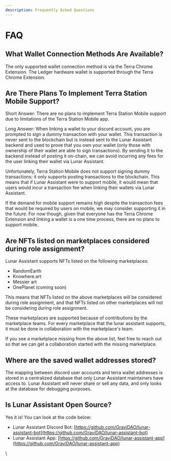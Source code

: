 ```yaml
---
description: Frequently Asked Questions
---
```


# FAQ

## What Wallet Connection Methods Are Available?

The only supported wallet connection method is via the Terra Chrome Extension. The Ledger hardware wallet is supported through the Terra Chrome Extension.

## Are There Plans To Implement Terra Station Mobile Support?

Short Answer: There are no plans to implement Terra Station Mobile support due to limitations of the Terra Station Mobile app.

Long Answer: When linking a wallet to your discord account, you are prompted to sign a dummy transaction with your wallet. This transaction is never sent to the blockchain but is instead sent to the Lunar Assistant backend and used to prove that you own your wallet (only those with ownership of their wallet are able to sign transactions). By sending it to the backend instead of posting it on-chain, we can avoid incurring any fees for the user linking their wallet via Lunar Assistant.

Unfortunately, Terra Station Mobile does not support signing dummy transactions; it only supports posting transactions to the blockchain. This means that if Lunar Assistant were to support mobile, it would mean that users would incur a transaction fee when linking their wallets via Lunar Assistant.

If the demand for mobile support remains high despite the transaction fees that would be required by users on mobile, we may consider supporting it in the future. For now though, given that everyone has the Terra Chrome Extension and linking a wallet is a one time process, there are no plans to support mobile.

## Are NFTs listed on marketplaces considered during role assignment?

Lunar Assistant supports NFTs listed on the following marketplaces:

* RandomEarth
* Knowhere.art
* Messier art
* OnePlanet (coming soon)

This means that NFTs listed on the above marketplaces will be considered during role assignment, and that NFTs listed on other marketplaces will not be considering during role assignment.

These marketplaces are supported because of contributions by the marketplace teams. For every marketplace that the lunar assistant supports, it must be done in collaboration with the marketplace's team.

If you see a marketplace missing from the above list, feel free to reach out so that we can get a collaboration started with the missing marketplace.

## Where are the saved wallet addresses stored?

The mapping between discord user accounts and terra wallet addresses is stored in a centralized database that only Lunar Assistant maintainers have access to. Lunar Assistant will never share or sell any data, and only looks at the database for debugging purposes.

## Is Lunar Assistant Open Source?

Yes it is! You can look at the code below:

* Lunar Assistant Discord Bot: [https://github.com/GraviDAO/lunar-assistant-bot](https://github.com/GraviDAO/lunar-assistant-bot)
* Lunar Assistant App: [https://github.com/GraviDAO/lunar-assistant-app](https://github.com/GraviDAO/lunar-assistant-app)

\


